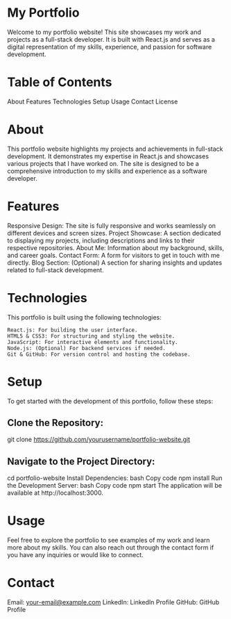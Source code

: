 # My Portfolio
Welcome to my portfolio website! This site showcases my work and projects as a full-stack developer. It is built with React.js and serves as a digital representation of my skills, experience, and passion for software development.

# Table of Contents

About
Features
Technologies
Setup
Usage
Contact
License

# About
This portfolio website highlights my projects and achievements in full-stack development. It demonstrates my expertise in React.js and showcases various projects that I have worked on. The site is designed to be a comprehensive introduction to my skills and experience as a software developer.

# Features
Responsive Design: The site is fully responsive and works seamlessly on different devices and screen sizes.
Project Showcase: A section dedicated to displaying my projects, including descriptions and links to their respective repositories.
About Me: Information about my background, skills, and career goals.
Contact Form: A form for visitors to get in touch with me directly.
Blog Section: (Optional) A section for sharing insights and updates related to full-stack development.
# Technologies
This portfolio is built using the following technologies:

    React.js: For building the user interface.
    HTML5 & CSS3: For structuring and styling the website.
    JavaScript: For interactive elements and functionality.
    Node.js: (Optional) For backend services if needed.
    Git & GitHub: For version control and hosting the codebase.
# Setup
To get started with the development of this portfolio, follow these steps:

## Clone the Repository:

git clone https://github.com/yourusername/portfolio-website.git

## Navigate to the Project Directory:
cd portfolio-website
Install Dependencies:
bash
Copy code
npm install
Run the Development Server:
bash
Copy code
npm start
The application will be available at http://localhost:3000.

# Usage
Feel free to explore the portfolio to see examples of my work and learn more about my skills. You can also reach out through the contact form if you have any inquiries or would like to connect.

# Contact
Email: your-email@example.com
LinkedIn: LinkedIn Profile
GitHub: GitHub Profile